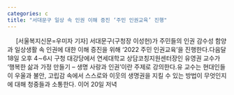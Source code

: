 ```yaml
---
categories: c
title: "서대문구 일상 속 인권 이해 증진 ‘주민 인권교육’ 진행"
---
```

&nbsp;&nbsp;&nbsp;&nbsp; [서울복지신문=우미자 기자] 서대문구(구청장 이성헌)가 주민들의 인권 감수성 함양과 일상생활 속 인권에 대한 이해 증진을 위해 ‘2022 주민 인권교육’을 진행한다.다음달 18일 오후 4&sim;6시 구청 대강당에서 연세대학교 상담코칭지원센터장인 유영권 교수가 ‘행복한 삶과 가정 만들기 &ndash; 생명 사랑과 인권’이란 주제로 강의한다.유 교수는 현대인들이 우울과 불안, 고립감 속에서 스스로와 이웃의 생명권을 지킬 수 있는 방법이 무엇인지에 대해 청중들과 소통한다. 이어 20일 저녁 